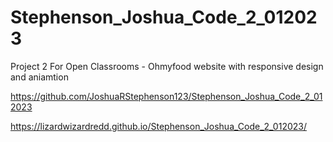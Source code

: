 # Stephenson_Joshua_Code_2_012023

Project 2 For Open Classrooms - Ohmyfood website with responsive design and aniamtion


https://github.com/JoshuaRStephenson123/Stephenson_Joshua_Code_2_012023


https://lizardwizardredd.github.io/Stephenson_Joshua_Code_2_012023/
